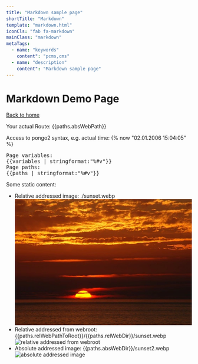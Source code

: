 ```yaml
---
title: "Markdown sample page"
shortTitle: "Markdown"
template: "markdown.html"
iconCls: "fab fa-markdown"
mainClass: "markdown"
metaTags: 
  - name: "keywords"
    content": "pcms,cms"
  - name: "description"
    content": "Markdown sample page"
---
```

# Markdown Demo Page

[<i class="fas fa-home"></i> Back to home]({{webroot("/")}})

Your actual Route: {{paths.absWebPath}}

Access to pongo2 syntax, e.g. actual time: {% now "02.01.2006 15:04:05" %}

<pre>
Page variables:
{{variables | stringformat:"%#v"}}
Page paths:
{{paths | stringformat:"%#v"}}
</pre>

Some static content:

* Relative addressed image: ./sunset.webp<br>
  ![relative addressd image](./sunset.webp)
* Relative addressed from webroot: {{paths.relWebPathToRoot}}/{{paths.relWebDir}}/sunset.webp<br>
  ![relative addressed from webroot]({{paths.relWebPathToRoot}}/{{paths.relWebDir}}/sunset.webp)
* Absolute addressed image: {{paths.absWebDir}}/sunset2.webp<br>
  ![absolute addressed image]({{paths.absWebDir}}/sunset2.webp)
